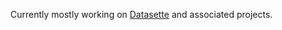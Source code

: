 Currently mostly working on [Datasette](https://github.com/simonw/datasette) and associated projects.
